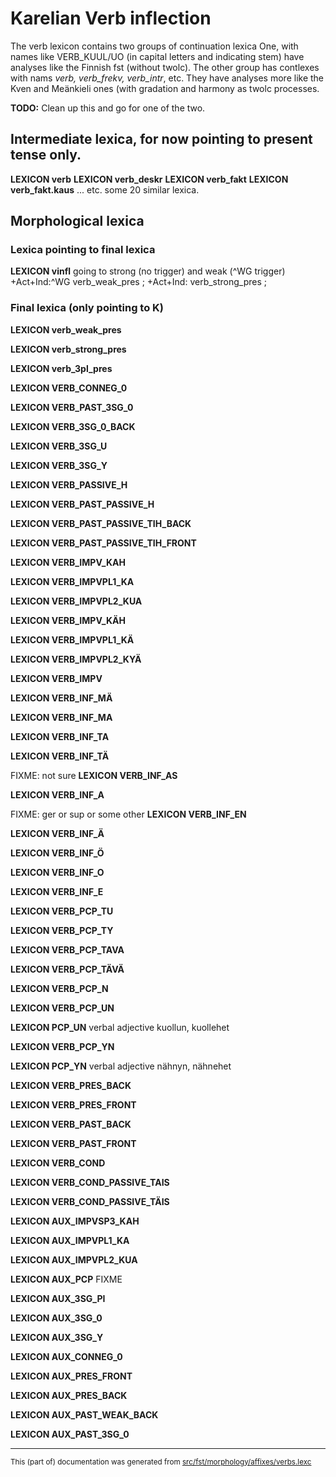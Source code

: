 # Karelian Verb inflection
The verb lexicon contains two groups of continuation lexica
One, with names like VERB_KUUL/UO (in capital letters and indicating stem)
have analyses like the Finnish fst (without twolc). The other group has
contlexes with nams *verb, verb_frekv, verb_intr*, etc. They have
analyses more like the Kven and Meänkieli ones (with gradation and
harmony as twolc processes.

**TODO:** Clean up this and go for one of the two.

## Intermediate lexica, for now pointing to present tense only.

**LEXICON verb**
**LEXICON verb_deskr**
**LEXICON verb_fakt**
**LEXICON verb_fakt.kaus**
... etc. some 20 similar lexica.

## Morphological lexica

### Lexica pointing to final lexica

**LEXICON vinfl** going to strong (no trigger)  and weak (^WG trigger)
+Act+Ind:^WG verb_weak_pres ;
+Act+Ind: verb_strong_pres ;

### Final lexica (only pointing to K)

**LEXICON verb_weak_pres**

**LEXICON verb_strong_pres** 

**LEXICON verb_3pl_pres**

**LEXICON VERB_CONNEG_0** 

**LEXICON VERB_PAST_3SG_0** 

**LEXICON VERB_3SG_0_BACK** 

**LEXICON VERB_3SG_U** 

**LEXICON VERB_3SG_Y** 

**LEXICON VERB_PASSIVE_H** 

**LEXICON VERB_PAST_PASSIVE_H** 

**LEXICON VERB_PAST_PASSIVE_TIH_BACK** 

**LEXICON VERB_PAST_PASSIVE_TIH_FRONT** 

**LEXICON VERB_IMPV_KAH**

**LEXICON VERB_IMPVPL1_KA**

**LEXICON VERB_IMPVPL2_KUA** 

**LEXICON VERB_IMPV_KÄH**

**LEXICON VERB_IMPVPL1_KÄ** 

**LEXICON VERB_IMPVPL2_KYÄ** 

**LEXICON VERB_IMPV** 

**LEXICON VERB_INF_MÄ** 

**LEXICON VERB_INF_MA** 

**LEXICON VERB_INF_TA** 

**LEXICON VERB_INF_TÄ** 

FIXME: not sure
**LEXICON VERB_INF_AS** 

**LEXICON VERB_INF_A** 

FIXME: ger or sup or some other
**LEXICON VERB_INF_EN** 

**LEXICON VERB_INF_Ä** 

**LEXICON VERB_INF_Ö** 

**LEXICON VERB_INF_O** 

**LEXICON VERB_INF_E** 

**LEXICON VERB_PCP_TU** 

**LEXICON VERB_PCP_TY** 

**LEXICON VERB_PCP_TAVA** 

**LEXICON VERB_PCP_TÄVÄ** 

**LEXICON VERB_PCP_N** 

**LEXICON VERB_PCP_UN** 

**LEXICON PCP_UN** verbal adjective kuollun, kuollehet

**LEXICON VERB_PCP_YN** 

**LEXICON PCP_YN** verbal adjective nähnyn, nähnehet

**LEXICON VERB_PRES_BACK** 

**LEXICON VERB_PRES_FRONT** 

**LEXICON VERB_PAST_BACK** 

**LEXICON VERB_PAST_FRONT** 

**LEXICON VERB_COND** 

**LEXICON VERB_COND_PASSIVE_TAIS** 

**LEXICON VERB_COND_PASSIVE_TÄIS** 

**LEXICON AUX_IMPVSP3_KAH** 

**LEXICON AUX_IMPVPL1_KA** 

**LEXICON AUX_IMPVPL2_KUA** 

**LEXICON AUX_PCP** 
FIXME

**LEXICON AUX_3SG_PI** 

**LEXICON AUX_3SG_0**

**LEXICON AUX_3SG_Y** 

**LEXICON AUX_CONNEG_0** 

**LEXICON AUX_PRES_FRONT** 

**LEXICON AUX_PRES_BACK** 

**LEXICON AUX_PAST_WEAK_BACK** 

**LEXICON AUX_PAST_3SG_0** 

* * *

<small>This (part of) documentation was generated from [src/fst/morphology/affixes/verbs.lexc](https://github.com/giellalt/lang-krl/blob/main/src/fst/morphology/affixes/verbs.lexc)</small>
